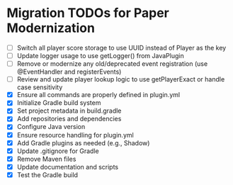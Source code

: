 # Migration TODOs for Paper Modernization

- [ ] Switch all player score storage to use UUID instead of Player as the key
- [ ] Update logger usage to use getLogger() from JavaPlugin
- [ ] Remove or modernize any old/deprecated event registration (use @EventHandler and registerEvents)
- [ ] Review and update player lookup logic to use getPlayerExact or handle case sensitivity
- [x] Ensure all commands are properly defined in plugin.yml
- [x] Initialize Gradle build system
- [x] Set project metadata in build.gradle
- [x] Add repositories and dependencies
- [x] Configure Java version
- [x] Ensure resource handling for plugin.yml
- [x] Add Gradle plugins as needed (e.g., Shadow)
- [x] Update .gitignore for Gradle
- [x] Remove Maven files
- [x] Update documentation and scripts
- [x] Test the Gradle build
